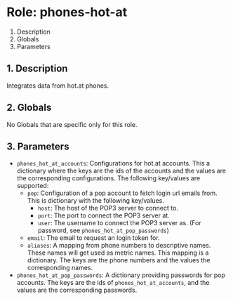 # Role: phones-hot-at



1. Description
2. Globals
3. Parameters



## 1. Description

Integrates data from hot.at phones.



## 2. Globals

No Globals that are specific only for this role.



## 3. Parameters


* `phones_hot_at_accounts`: Configurations for hot.at accounts. This a
  dictionary where the keys are the ids of the accounts and the values are the
  corresponding configurations. The following key/values are supported:
  * `pop`: Configuration of a pop account to fetch login url emails from. This is
    dictionary with the following key/values.
    * `host`: The host of the POP3 server to connect to.
    * `port`: The port to connect the POP3 server at.
    * `user`: The username to connect the POP3 server as.
    (For password, see `phones_hot_at_pop_passwords`)
  * `email`: The email to request an login token for.
  * `aliases`: A mapping from phone numbers to descriptive names. These names
    will get used as metric names. This mapping is a dictionary. The keys are
    the phone numbers and the values the corresponding names.
* `phones_hot_at_pop_passwords`: A dictionary providing passwords for pop
  accounts. The keys are the ids of `phones_hot_at_accounts`, and the values are
  the corresponding passwords.
